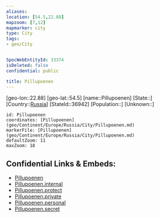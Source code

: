 ```yaml
---
aliases: 
location: [54.5,22.88]
mapzoom: [7,12] 
mapmarker: city 
type: City
tags:
- geo/City


SpocWebEntityId: 33374
isDeleted: false
confidential: public

title: Pillupoenen
---
```

[geo-lon::22.88]
[geo-lat::54.5]
[name::Pillupoenen]
[State::]
[Country::[Russia](geo/Continent/Europe/Russia.md)]
[StateId::36942]
[Population::]
[Unknown::]


```leaflet
id: Pillupoenen
coordinates: [Pillupoenen](geo/Continent/Europe/Russia/City/Pillupoenen.md)
markerFile: [Pillupoenen](geo/Continent/Europe/Russia/City/Pillupoenen.md)
defaultZoom: 11 
maxZoom: 18
```


## Confidential Links & Embeds: 
- [Pillupoenen](../../../../../../_public/geo/Continent/Europe/Russia/City/Pillupoenen.md) 
- [Pillupoenen.internal](../../../../../../_internal/geo/Continent/Europe/Russia/City/Pillupoenen.internal.md) 
- [Pillupoenen.protect](../../../../../../_protect/geo/Continent/Europe/Russia/City/Pillupoenen.protect.md) 
- [Pillupoenen.private](../../../../../../_private/geo/Continent/Europe/Russia/City/Pillupoenen.private.md) 
- [Pillupoenen.personal](../../../../../../_personal/geo/Continent/Europe/Russia/City/Pillupoenen.personal.md) 
- [Pillupoenen.secret](../../../../../../_secret/geo/Continent/Europe/Russia/City/Pillupoenen.secret.md) 
